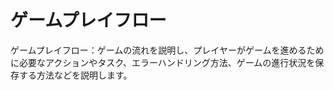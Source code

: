 # ゲームプレイフロー

ゲームプレイフロー：ゲームの流れを説明し、プレイヤーがゲームを進めるために必要なアクションやタスク、エラーハンドリング方法、ゲームの進行状況を保存する方法などを説明します。
